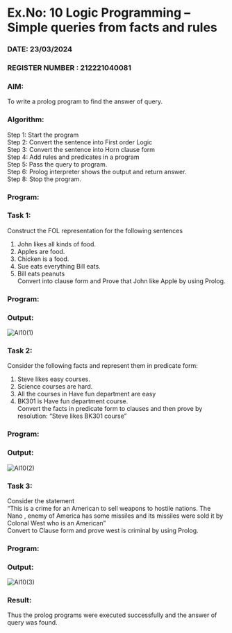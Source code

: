 # Ex.No: 10  Logic Programming –  Simple queries from facts and rules
### DATE: 23/03/2024                                                                            
### REGISTER NUMBER : 212221040081
### AIM: 
To write a prolog program to find the answer of query. 
###  Algorithm:
 Step 1: Start the program <br> 
 Step 2: Convert the sentence into First order Logic  <br> 
 Step 3:  Convert the sentence into Horn clause form  <br> 
 Step 4: Add rules and predicates in a program   <br> 
 Step 5:  Pass the query to program. <br> 
 Step 6: Prolog interpreter shows the output and return answer. <br> 
 Step 8:  Stop the program.
### Program:
### Task 1:
Construct the FOL representation for the following sentences <br> 
1.	John likes all kinds of food.  <br> 
2.	Apples are food.  <br> 
3.	Chicken is a food.  <br> 
4.	Sue eats everything Bill eats. <br> 
5.	 Bill eats peanuts  <br> 
   Convert into clause form and Prove that John like Apple by using Prolog. <br> 
### Program:


### Output:
![AI10(1)](https://github.com/keerthanaa10/AI_Lab_2023-24/assets/132996371/6244f803-7499-4602-ba20-6d6e056d7813)

### Task 2:
Consider the following facts and represent them in predicate form: <br>              
1.	Steve likes easy courses. <br> 
2.	Science courses are hard. <br> 
3. All the courses in Have fun department are easy <br> 
4. BK301 is Have fun department course.<br> 
Convert the facts in predicate form to clauses and then prove by resolution: “Steve likes BK301 course”<br> 

### Program:


### Output:
![AI10(2)](https://github.com/keerthanaa10/AI_Lab_2023-24/assets/132996371/f3c37703-3e8b-4575-87a9-e0eb72ff8906)

### Task 3:
Consider the statement <br> 
“This is a crime for an American to sell weapons to hostile nations. The Nano , enemy of America has some missiles and its missiles were sold it by Colonal West who is an American” <br> 
Convert to Clause form and prove west is criminal by using Prolog.<br> 
### Program:


### Output:
![AI10(3)](https://github.com/keerthanaa10/AI_Lab_2023-24/assets/132996371/c84a753f-2d8a-40f7-9edc-626a472fb3f2)

### Result:
Thus the prolog programs were executed successfully and the answer of query was found.
